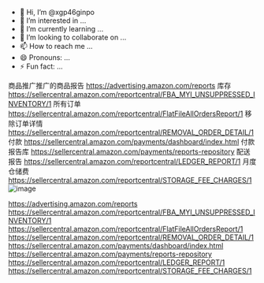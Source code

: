 - 👋 Hi, I’m @xgp46ginpo
- 👀 I’m interested in ...
- 🌱 I’m currently learning ...
- 💞️ I’m looking to collaborate on ...
- 📫 How to reach me ...
- 😄 Pronouns: ...
- ⚡ Fun fact: ...

<!---
xgp46ginpo/xgp46ginpo is a ✨ special ✨ repository because its `README.md` (this file) appears on your GitHub profile.
You can click the Preview link to take a look at your changes.
--->

商品推广推广的商品报告	https://advertising.amazon.com/reports
库存	https://sellercentral.amazon.com/reportcentral/FBA_MYI_UNSUPPRESSED_INVENTORY/1
所有订单	https://sellercentral.amazon.com/reportcentral/FlatFileAllOrdersReport/1
移除订单详情	https://sellercentral.amazon.com/reportcentral/REMOVAL_ORDER_DETAIL/1
付款	https://sellercentral.amazon.com/payments/dashboard/index.html
付款报告库	https://sellercentral.amazon.com/payments/reports-repository
配送报告	https://sellercentral.amazon.com/reportcentral/LEDGER_REPORT/1
月度仓储费	https://sellercentral.amazon.com/reportcentral/STORAGE_FEE_CHARGES/1
![image](https://github.com/xgp46ginpo/xgp46ginpo/assets/132968797/a42f5b2a-53be-4503-82ab-df75d105a872)


https://advertising.amazon.com/reports
https://sellercentral.amazon.com/reportcentral/FBA_MYI_UNSUPPRESSED_INVENTORY/1
https://sellercentral.amazon.com/reportcentral/FlatFileAllOrdersReport/1
https://sellercentral.amazon.com/reportcentral/REMOVAL_ORDER_DETAIL/1
https://sellercentral.amazon.com/payments/dashboard/index.html
https://sellercentral.amazon.com/payments/reports-repository
https://sellercentral.amazon.com/reportcentral/LEDGER_REPORT/1
https://sellercentral.amazon.com/reportcentral/STORAGE_FEE_CHARGES/1
